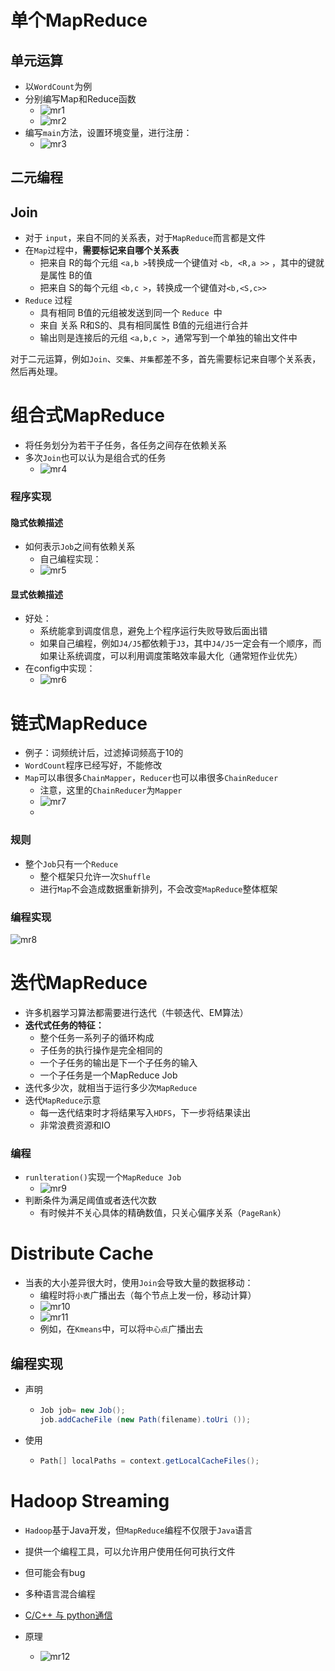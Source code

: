 # 单个MapReduce

## 单元运算

- 以`WordCount`为例
- 分别编写Map和Reduce函数
  - ![mr1](/images/mr1.png)
  - ![mr2](/images/mr2.png)
- 编写`main`方法，设置环境变量，进行注册：
  - ![mr3](/images/mr3.png)

## 二元编程

## Join

- 对于 `input`，来自不同的关系表，对于`MapReduce`而言都是文件
- 在`Map`过程中，**需要标记来自哪个关系表**
  - 把来自 R的每个元组 `<a,b >`转换成一个键值对 `<b, <R,a >>` ，其中的键就是属性 B的值
  - 把来自 S的每个元组 `<b,c >`，转换成一个键值对`<b,<S,c>>`
- `Reduce` 过程
  - 具有相同 B值的元组被发送到同一个 `Reduce `中
  - 来自 关系 R和S的、具有相同属性 B值的元组进行合并
  - 输出则是连接后的元组 `<a,b,c >`，通常写到一个单独的输出文件中

对于二元运算，例如`Join`、`交集`、`并集`都差不多，首先需要标记来自哪个关系表，然后再处理。

# 组合式MapReduce

- 将任务划分为若干子任务，各任务之间存在依赖关系
- 多次`Join`也可以认为是组合式的任务
  - ![mr4](/images/mr4.png)

### 程序实现

#### 隐式依赖描述

- 如何表示`Job`之间有依赖关系
  - 自己编程实现：
  - ![mr5](/images/mr5.png)

#### 显式依赖描述

- 好处：
  - 系统能拿到调度信息，避免上个程序运行失败导致后面出错
  - 如果自己编程，例如`J4/J5`都依赖于`J3`，其中`J4/J5`一定会有一个顺序，而如果让系统调度，可以利用调度策略效率最大化（通常短作业优先）
- 在config中实现：
  - ![mr6](/images/mr6.png)

# 链式MapReduce

- 例子：词频统计后，过滤掉词频高于10的
- `WordCount`程序已经写好，不能修改
- `Map`可以串很多`ChainMapper`，`Reducer`也可以串很多`ChainReducer`
  - 注意，这里的`ChainReducer`为`Mapper`
  - ![mr7](/images/mr7.png)
  - 

### 规则

- 整个`Job`只有一个`Reduce`
  - 整个框架只允许一次`Shuffle`
  - 进行`Map`不会造成数据重新排列，不会改变`MapReduce`整体框架

### 编程实现

![mr8](/images/mr8.png)

# 迭代MapReduce

- 许多机器学习算法都需要进行迭代（牛顿迭代、EM算法）
- **迭代式任务的特征：**
  - 整个任务一系列子的循环构成
  - 子任务的执行操作是完全相同的
  - 一个子任务的输出是下一个子任务的输入
  - 一个子任务是一个MapReduce Job
- 迭代多少次，就相当于运行多少次`MapReduce`
- 迭代`MapReduce`示意
  - 每一迭代结束时才将结果写入`HDFS`，下一步将结果读出
  - 非常浪费资源和IO

### 编程

- `runlteration()`实现一个`MapReduce Job`
  - ![mr9](/images/mr9.png)
- 判断条件为满足阈值或者迭代次数
  - 有时候并不关心具体的精确数值，只关心偏序关系（`PageRank`）

# Distribute Cache

- 当表的大小差异很大时，使用`Join`会导致大量的数据移动：
  - 编程时将`小表`广播出去（每个节点上发一份，移动计算）
  - ![mr10](/images/mr10.png)
  - ![mr11](/images/mr11.png)
  - 例如，在`Kmeans`中，可以将`中心点`广播出去

## 编程实现

- 声明

  - ```java
    Job job= new Job(); 
    job.addCacheFile (new Path(filename).toUri ());
    ```

- 使用

  - ```java
    Path[] localPaths = context.getLocalCacheFiles();
    ```

# Hadoop Streaming

- `Hadoop`基于Java开发，但`MapReduce`编程不仅限于`Java`语言

- 提供一个编程工具，可以允许用户使用任何可执行文件
  
- 但可能会有bug
  
- 多种语言混合编程
  
- [C/C++ 与 python通信](https://www.zhihu.com/question/23003213)
  
- 原理

  - ![mr12](/images/mr12.png)
